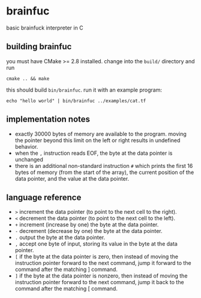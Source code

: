 brainfuc
========

basic brainfuck interpreter in C

building brainfuc
-----------------

you must have CMake >= 2.8 installed. change into the `build/` directory and run

    cmake .. && make

this should build `bin/brainfuc`. run it with an example program:

    echo "hello world" | bin/brainfuc ../examples/cat.tf

implementation notes
--------------------

* exactly 30000 bytes of memory are available to the program. moving
  the pointer beyond this limit on the left or right results in
  undefined behavior.
* when the `,` instruction reads EOF, the byte at the data pointer is
  unchanged
* there is an additional non-standard instruction `#` which prints the
  first 16 bytes of memory (from the start of the array), the current
  position of the data pointer, and the value at the data pointer.

language reference
------------------

* `>`	increment the data pointer (to point to the next cell to the right).
* `<`	decrement the data pointer (to point to the next cell to the left).
* `+`	increment (increase by one) the byte at the data pointer.
* `-`	decrement (decrease by one) the byte at the data pointer.
* `.`	output the byte at the data pointer.
* `,`	accept one byte of input, storing its value in the byte at the data pointer.
* `[`	if the byte at the data pointer is zero, then instead of moving the
    instruction pointer forward to the next command, jump it forward to the
    command after the matching ] command.
* `]`	if the byte at the data pointer is nonzero, then instead of moving the
    instruction pointer forward to the next command, jump it back to the
    command after the matching [ command.
